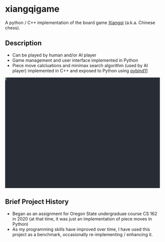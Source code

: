 
# xiangqigame 
A python / C++ implementation of the board game [Xiangqi](https://en.wikipedia.org/wiki/Xiangqi) (a.k.a. Chinese chess).

## Description

* Can be played by human and/or AI player
* Game management and user interface implemented in Python
* Piece move calcluations and minimax search algorithm (used by AI player) implemented in C++ and exposed to Python using [pybind11](https://github.com/pybind/pybind11)

![demo](doc/xiangqigame_demo.svg)

## Brief Project History
* Began as an assignment for Oregon State undergraduae course CS 162 in 2020 (at that time, it was just an implementation of piece moves in Python)
* As my programming skills have improved over time, I have used this project as a benchmark, occasionally re-implementing / enhancing it.

